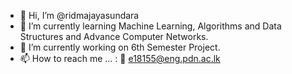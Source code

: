 - 👋 Hi, I’m @ridmajayasundara
- 🌱 I’m currently learning Machine Learning, Algorithms and Data Structures and Advance Computer Networks.
- 💞️ I’m currently working on 6th Semester Project.
- 📫 How to reach me ... : 📧 e18155@eng.pdn.ac.lk

<!---
ridmajayasundara/ridmajayasundara is a ✨ special ✨ repository because its `README.md` (this file) appears on your GitHub profile.
You can click the Preview link to take a look at your changes.
--->
